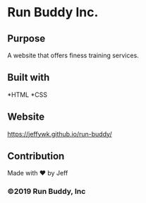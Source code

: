 # Run Buddy Inc.

## Purpose
A website that offers finess training services. 

## Built with
*HTML
*CSS

## Website
https://jeffywk.github.io/run-buddy/

## Contribution
Made with ❤️ by Jeff

### ©️2019 Run Buddy, Inc
